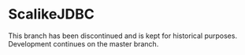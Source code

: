 # ScalikeJDBC

This branch has been discontinued and is kept for historical purposes. Development continues on the master branch.

